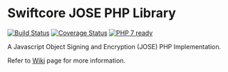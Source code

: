 # Swiftcore JOSE PHP Library

[![Build Status](https://travis-ci.org/swiftcore-lib/php-jose.svg?branch=master)](https://travis-ci.org/swiftcore-lib/php-jose) 
[![Coverage Status](https://coveralls.io/repos/github/swiftcore-lib/php-jose/badge.svg?branch=master)](https://coveralls.io/github/swiftcore-lib/php-jose?branch=master)
[![PHP 7 ready](https://php7ready.timesplinter.ch/swiftcore-lib/php-jose/master/badge.svg)](https://travis-ci.org/swiftcore-lib/php-jose)

A Javascript Object Signing and Encryption (JOSE) PHP Implementation.

Refer to [Wiki](https://github.com/swiftcore-lib/php-jose/wiki) page for more information.
